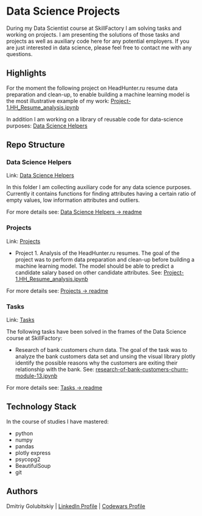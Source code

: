 # Data Science Projects
During my Data Scientist course at SkillFactory I am solving tasks and working on projects. I am presenting the solutions of those tasks and projects as well as auxiliary code here for any potential employers. 
If you are just interested in data science, please feel free to contact me with any questions.
## Highlights
For the moment the following project on HeadHunter.ru resume data preparation and clean-up, to enable building a machine learning model is the most illustrative example of my work: [Project-1.HH_Resume_analysis.ipynb](https://github.com/helios12/DataScienceProjects/blob/main/projects/Project-1.HH_Resume_analysis.ipynb)

In addition I am working on a library of reusable code for data-science purposes:
[Data Science Helpers](https://github.com/helios12/DataScienceProjects/tree/main/DataScienceHelpers)
## Repo Structure
### Data Science Helpers
Link: [Data Science Helpers](https://github.com/helios12/DataScienceProjects/tree/main/DataScienceHelpers)

In this folder I am collecting auxiliary code for any data science purposes. Currently it contains functions for finding attributes having a certain ratio of empty values, low information attributes and outliers. 

For more details see: 
[Data Science Helpers -> readme](https://github.com/helios12/DataScienceProjects/blob/main/DataScienceHelpers/readme.md)

### Projects
Link: [Projects](https://github.com/helios12/DataScienceProjects/tree/main/projects)

* Project 1. Analysis of the HeadHunter.ru resumes. The goal of the project was to perform data preparation and clean-up before building a machine learning model. The model should be able to predict a candidate salary based on other candidate attributes. See: [Project-1.HH_Resume_analysis.ipynb](https://github.com/helios12/DataScienceProjects/blob/main/projects/Project-1.HH_Resume_analysis.ipynb)

For more details see: [Projects -> readme](https://github.com/helios12/DataScienceProjects/blob/main/projects/readme.md)

### Tasks
Link: [Tasks](https://github.com/helios12/DataScienceProjects/tree/main/tasks)

The following tasks have been solved in the frames of the Data Science course at SkillFactory:

* Research of bank customers churn data. The goal of the task was to analyze the bank customers data set and unsing the visual library plotly identify the possible reasons why the customers are exiting their relationship with the bank. See: [research-of-bank-customers-churn-module-13.ipynb](https://github.com/helios12/DataScienceProjects/blob/main/tasks/research-of-bank-customers-churn-module-13.ipynb)

For more details see: [Tasks -> readme](https://github.com/helios12/DataScienceProjects/blob/main/tasks/readme.md)

## Technology Stack
In the course of studies I have mastered:

* python
* numpy
* pandas
* plotly express
* psycopg2
* BeautifulSoup
* git

## Authors
Dmitriy Golubitskiy | [LinkedIn Profile](https://www.linkedin.com/in/golubitskiy/) | [Codewars Profile](https://www.codewars.com/users/d_golubitsky)